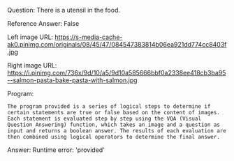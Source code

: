 Question: There is a utensil in the food.

Reference Answer: False

Left image URL: https://s-media-cache-ak0.pinimg.com/originals/08/45/47/084547383814b06ea921dd774cc8403f.jpg

Right image URL: https://i.pinimg.com/736x/9d/10/a5/9d10a585666bbf0a2338ee418cb3ba95--salmon-pasta-bake-pasta-with-salmon.jpg

Program:

```
The program provided is a series of logical steps to determine if certain statements are true or false based on the content of images. Each statement is evaluated step by step using the VQA (Visual Question Answering) function, which takes an image and a question as input and returns a boolean answer. The results of each evaluation are then combined using logical operators to determine the final answer.
```
Answer: Runtime error: 'provided'

